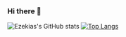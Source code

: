 ### Hi there 👋

<!--
**EZFRICA/EZFRICA** is a ✨ _special_ ✨ repository because its `README.md` (this file) appears on your GitHub profile.

Here are some ideas to get you started:

- 🔭 I’m currently working on ADGroupe
- 🌱 I’m currently learning AWS
- 👯 I’m looking to collaborate on ...
- 🤔 I’m looking for help with ...
- 💬 Ask me about ...
- 📫 How to reach me: ...
- 😄 Pronouns: ...
- ⚡ Fun fact: ...
-->
![Ezekias's GitHub stats](https://github-readme-stats.vercel.app/api?username=EZFRICA&show_icons=true&theme=radical)
[![Top Langs](https://github-readme-stats.vercel.app/api/top-langs/?username=EZFRICA&layout=compact)](https://github.com/anuraghazra/github-readme-stats)

